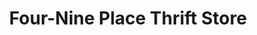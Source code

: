 ---
title: "Four-Nine Place Thrift Store"
url: /north-east/four-nine-place-thrift-store/
shop: charity
---